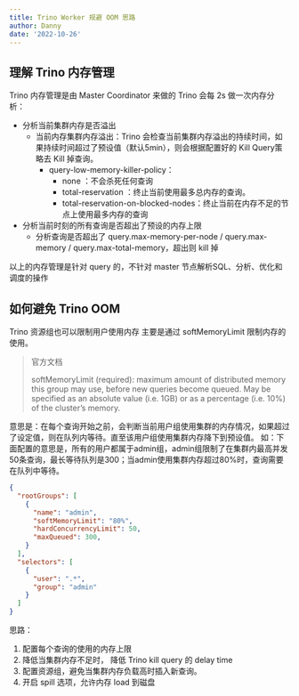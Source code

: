 ```yaml
---
title: Trino Worker 规避 OOM 思路
author: Danny
date: '2022-10-26'
---
```

## 理解 Trino 内存管理
Trino 内存管理是由 Master Coordinator 来做的
Trino 会每 2s 做一次内存分析：

- 分析当前集群内存是否溢出
   - 当前内存集群内存溢出：Trino 会检查当前集群内存溢出的持续时间，如果持续时间超过了预设值（默认5min），则会根据配置好的 Kill Query策略去 Kill 掉查询。
      - query-low-memory-killer-policy：
         - none ：不会杀死任何查询
         - total-reservation ：终止当前使用最多总内存的查询。
         - total-reservation-on-blocked-nodes：终止当前在内存不足的节点上使用最多内存的查询
- 分析当前时刻的所有查询是否超出了预设的内存上限
   - 分析查询是否超出了 query.max-memory-per-node / query.max-memory / query.max-total-memory，超出则 kill 掉

以上的内存管理是针对 query 的，不针对 master 节点解析SQL、分析、优化和调度的操作

## 如何避免 Trino OOM
Trino 资源组也可以限制用户使用内存
主要是通过 softMemoryLimit 限制内存的使用。
> 官方文档
> 
> softMemoryLimit (required): maximum amount of distributed memory this group may use, before new queries become queued. May be specified as an absolute value (i.e. 1GB) or as a percentage (i.e. 10%) of the cluster’s memory.

意思是：在每个查询开始之前，会判断当前用户组使用集群的内存情况，如果超过了设定值，则在队列内等待。直至该用户组使用集群内存降下到预设值。
如：下面配置的意思是，所有的用户都属于admin组，admin组限制了在集群内最高并发50条查询，最长等待队列是300；当admin使用集群内存超过80%时，查询需要在队列中等待。
```json
{
  "rootGroups": [
    {
      "name": "admin",
      "softMemoryLimit": "80%",
      "hardConcurrencyLimit": 50,
      "maxQueued": 300,
    }
  ],
  "selectors": [
    {
      "user": ".*",
      "group": "admin"
    }
  ]
}
```

思路：

1. 配置每个查询的使用的内存上限
2. 降低当集群内存不足时， 降低 Trino kill query 的 delay time
3. 配置资源组，避免当集群内存负载高时插入新查询。
4. 开启 spill 选项，允许内存 load 到磁盘
